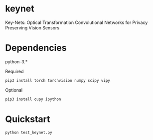 # keynet
Key-Nets: Optical Transformation Convolutional Networks for Privacy Preserving Vision Sensors

# Dependencies
python-3.*

Required 

```python
pip3 install torch torchvision numpy scipy vipy
```

Optional 

```python
pip3 install cupy ipython
```

# Quickstart
```python
python test_keynet.py
```

